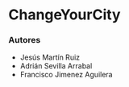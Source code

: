 # ChangeYourCity

### Autores

- Jesús Martín Ruiz
- Adrián Sevilla Arrabal
- Francisco Jimenez Aguilera
